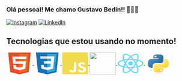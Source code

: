 ### Olá pessoal! Me chamo Gustavo Bedin!! 🚀🚀🚀 
[![Instagram](https://img.shields.io/badge/Instagram-E4405F?style=for-the-badge&logo=instagram&logoColor=white)](https://instagram.com/gustavo.bedin)
[![LinkedIn](https://img.shields.io/badge/linkedin-836FFF?style=for-the-badge&logo=linkedin&logoColor=white)](https://www.linkedin.com/in/gustavo-bedin-03b6a6191)


## Tecnologias que estou usando no momento!
<div style="display: inline_block">
  <a href="https://github.com/gutobedin">
  <img align="center" height="60" width="70" src="https://raw.githubusercontent.com/devicons/devicon/master/icons/html5/html5-original.svg">
  <img align="center" height="60" width="70" src="https://raw.githubusercontent.com/devicons/devicon/master/icons/css3/css3-original.svg">
  <img align="center" height="60" width="70" src="https://raw.githubusercontent.com/devicons/devicon/master/icons/javascript/javascript-plain.svg">
  <img align="center" height="60" width="70" src="https://upload.wikimedia.org/wikipedia/commons/2/27/PHP-logo.svg">
  <img align="center" height="60" width="70" src="https://raw.githubusercontent.com/devicons/devicon/master/icons/react/react-original.svg">
  <img align="center" height="60" width="70" src="https://raw.githubusercontent.com/devicons/devicon/master/icons/python/python-original.svg">
</div>

